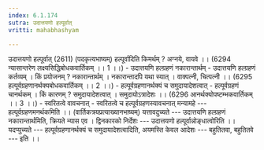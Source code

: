 ```yaml
---
index: 6.1.174
sutra: उदात्तयणो हल्पूर्वात्‌
vritti: mahabhashyam

---
```

 उदात्तयणो हल्पूर्वात् (2611) (पदकृत्यभाष्यम्) हल्पूर्वादिति किमर्थम् ? अग्नये, वायवे ।। (6294 न्यासान्तरेण लक्ष्यसिद्धिबोधकवार्तिकम् ।। 1 ।।) - उदात्तयणि हल्ग्रहणं नकारान्तार्थम् - उदात्तयणि हल्ग्रहणं कर्तव्यम् । किं प्रयोजनम् ? नकारान्तार्थम् । नकारान्तादपि यथा स्यात् । वाक्पत्नी, चित्पत्नी ।। (6295 हल्पूर्वग्रहणानर्थक्यबोधकवार्तिकम् ।। 2 ।।) - हल्पूर्वग्रहणानर्थक्यं च समुदायादेशत्वात् - हल्पूर्वग्रहणं चानर्थकम् । किं कारणम् ? समुदायादेशत्वात् । समुदायोऽत्रादेशः ।। (6296 आनर्थक्योपष्टम्भकवार्तिकम् ।। 3 ।।) - स्वरितत्वे वावचनात् - स्वरितत्वे च हल्पूर्वग्रहणस्यावचनात् मन्यामहे --- हल्पूर्वग्रहणमनर्थकमिति ।। (वार्तिकत्रयप्रत्याख्यानभाष्यम्) यत्तावदुच्यते --- उदात्तयणि हल्ग्रहणं नकारान्तार्थमिति, क्रियते न्यास एव । द्विनकारको निर्देशः --- उदात्तयणो हल्पूर्वान्नोङ्धात्वोरिति ।। यदप्युच्यते --- हल्पूर्वग्रहणानर्थक्यं च समुदायादेशत्वादिति, अयमस्ति केवल आदेशः --- बहुतितवा, बहुतितवे --- इति ।। 